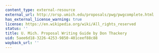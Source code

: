 ```yaml
---
content_type: external-resource
external_url: http://orsp.umich.edu/proposals/pwg/pwgcomplete.html
has_external_license_warning: true
license: https://en.wikipedia.org/wiki/All_rights_reserved
status: ''
title: U. Mich. Proposal Writing Guide by Don Thackery
uid: 5aee6d18-3226-4253-9850-401ceef88c88
wayback_url: ''
---
```

